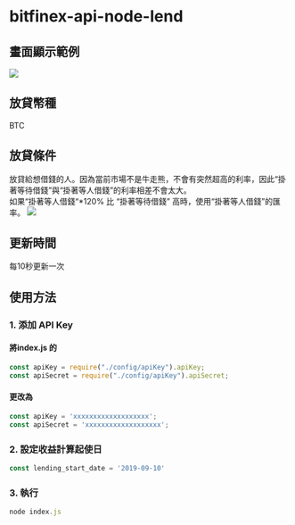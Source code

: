 # bitfinex-api-node-lend

## 畫面顯示範例
![](https://firebasestorage.googleapis.com/v0/b/blog-1f60b.appspot.com/o/index_js_%E2%80%94_bitfinex-api-node-lend.png?alt=media&token=c7b7d14e-207d-4e64-99bb-99640b0b227b)


## 放貸幣種
BTC
<br>

## 放貸條件
放貸給想借錢的人。因為當前市場不是牛走熊，不會有突然超高的利率，因此“掛著等待借錢”與“掛著等人借錢”的利率相差不會太大。
<br>
如果“掛著等人借錢“*120% 比 “掛著等待借錢” 高時，使用“掛著等人借錢”的匯率。
![](https://firebasestorage.googleapis.com/v0/b/blog-1f60b.appspot.com/o/1*CavSuiyU2lNzXzuX-CIWyg.png?alt=media&token=010335f4-08f7-4833-89b3-876e23c51106)
<br>

## 更新時間
每10秒更新一次
<br>

## 使用方法
### 1. 添加 API Key
#### 將index.js 的
```JavaScript
const apiKey = require("./config/apiKey").apiKey;
const apiSecret = require("./config/apiKey").apiSecret;
```

#### 更改為
```JavaScript
const apiKey = 'xxxxxxxxxxxxxxxxxxx';
const apiSecret = 'xxxxxxxxxxxxxxxxxxx';
```

### 2. 設定收益計算起使日
```JavaScript
const lending_start_date = '2019-09-10'
```

### 3. 執行

```JavaScript
node index.js
```




